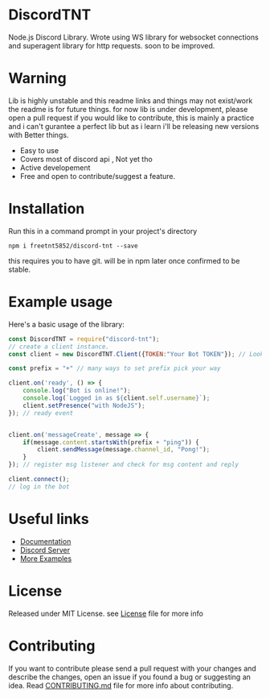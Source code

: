 # DiscordTNT
Node.js Discord Library.
Wrote using WS library for websocket connections and superagent library for http requests.
soon to be improved.
# Warning
Lib is highly unstable and this readme links and things may not exist/work the readme is for future things. for now lib is under development, please open a pull request if you would like to contribute, this is mainly a practice and i can't gurantee a perfect lib but as i learn i'll be releasing new versions with Better things.

- Easy to use
- Covers most of discord api , Not yet tho
- Active developement
- Free and open to contribute/suggest a feature.

# Installation
Run this in a command prompt in your project's directory
```
npm i freetnt5852/discord-tnt --save
```
this requires you to have git.
will be in npm later once confirmed to be stable.

# Example usage
Here's a basic usage of the library:
```js
const DiscordTNT = require("discord-tnt");
// create a client instance.
const client = new DiscordTNT.Client({TOKEN:"Your Bot TOKEN"}); // Look at docs for other options the client accepts.

const prefix = "+" // many ways to set prefix pick your way

client.on('ready', () => {
	console.log("Bot is online!");
	console.log(`Logged in as ${client.self.username}`);
	client.setPresence("with NodeJS");
}); // ready event


client.on('messageCreate', message => {
	if(message.content.startsWith(prefix + "ping")) {
		client.sendMessage(message.channel_id, "Pong!");
	}
}); // register msg listener and check for msg content and reply

client.connect();
// log in the bot
```


# Useful links
- [Documentation](https://freetnt5852.github.io/discord-tnt)
- [Discord Server](https://discord.gg/CkY2dpr)
- [More Examples](https://github.com/freetnt5852/discord-tnt/blob/master/examples)

# License
Released under MIT License.
see [License](https://github.com/freetnt5852/discord-tnt/blob/master/LICENSE) file for more info

# Contributing
If you want to contribute please send a pull request with your changes and describe the changes, open an issue if you found a bug or suggesting an idea. Read [CONTRIBUTING.md](https://github.com/freetnt5852/discord-tnt/blob/master/.github/CONTRIBUTING.md) file for more info about contributing.